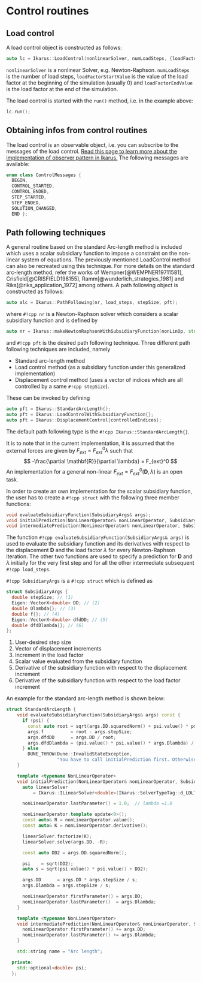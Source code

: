 # Control routines

## Load control
A load control object is constructed as follows:
```cpp
auto lc = Ikarus::LoadControl(nonlinearSolver, numLoadSteps, {loadFactorStartValue, loadFactorEndValue});
```
``nonlinearSolver`` is a nonlinear Solver, e.g. Newton-Raphson. ``numLoadSteps`` is the number of load steps, 
``loadFactorStartValue`` is the value of the load factor at the beginning of the simulation (usually 0) and 
``loadFactorEndValue`` is the load factor at the end of the simulation.

The load control is started with the ``run()`` method, i.e. in the example above:
```cpp
lc.run();
```

## Obtaining infos from control routines
The load control is an observable object, i.e. you can subscribe to the messages of the load control.
[Read this page to learn more about the implementation of observer pattern in Ikarus.](observer.md)
The following messages are available:
```cpp
enum class ControlMessages { 
  BEGIN,
  CONTROL_STARTED,
  CONTROL_ENDED,
  STEP_STARTED,
  STEP_ENDED,
  SOLUTION_CHANGED,
  END };
```

## Path following techniques
A general routine based on the standard Arc-length method is included which uses a scalar subsidiary function to impose 
a constraint on the non-linear system of equations. The previously mentioned LoadControl method can also be recreated 
using this technique. For more details on the standard arc-length method, refer the works 
of Wempner[@WEMPNER19711581], Crisfield[@CRISFIELD198155], Ramm[@wunderlich_strategies_1981] and 
Riks[@riks_application_1972] among others. A path following object is constructed as follows:  
```cpp
auto alc = Ikarus::PathFollowing(nr, load_steps, stepSize, pft);
```
where `#!cpp nr` is a Newton-Raphson solver which considers a scalar subsidiary function and is defined by
```cpp
auto nr = Ikarus::makeNewtonRaphsonWithSubsidiaryFunction(nonLinOp, std::move(linSolver));
```
and `#!cpp pft` is the desired path following technique. Three different path following techniques are included, namely

* Standard arc-length method
* Load control method (as a subsidiary function under this generalized implementation)
* Displacement control method (uses a vector of indices which are all controlled by a same `#!cpp stepSize`).

These can be invoked by defining 
```cpp
auto pft = Ikarus::StandardArcLength{};
auto pft = Ikarus::LoadControlWithSubsidiaryFunction{};
auto pft = Ikarus::DisplacementControl{controlledIndices};
```
The default path following type is the `#!cpp Ikarus::StandardArcLength{}`.

It is to note that in the current implementation, it is assumed that the external forces are given by 
$F_{ext} = F_{ext}^0\lambda$ such that 
$$
-\frac{\partial \mathbf{R}}{\partial \lambda} = F_{ext}^0
$$
An implementation for a general non-linear $F_{ext} = F_{ext}^0\left(\mathbf{D},\lambda\right)$ is an open task.

In order to create an own implementation for the scalar subsidiary function, the user has to create a `#!cpp struct` 
with the following three member functions:  
```cpp
void evaluateSubsidiaryFunction(SubsidiaryArgs& args);
void initialPrediction(NonLinearOperator& nonLinearOperator, SubsidiaryArgs& args);
void intermediatePrediction(NonLinearOperator& nonLinearOperator, SubsidiaryArgs& args);
```
The function `#!cpp evaluateSubsidiaryFunction(SubsidiaryArgs& args)` is used to evaluate the subsidiary function and 
its derivatives with respect to the displacement $\mathbf{D}$ and the load factor $\lambda$ for every Newton-Raphson iteration. The other two functions 
are used to specify a prediction for $\mathbf{D}$ and $\lambda$ initially for the very first step and for 
all the other intermediate subsequent `#!cpp load_steps`.   

`#!cpp SubsidiaryArgs` is a `#!cpp struct` which is defined as
```cpp
struct SubsidiaryArgs {
  double stepSize; // (1)
  Eigen::VectorX<double> DD; // (2)
  double Dlambda{}; // (3)
  double f{}; // (4)
  Eigen::VectorX<double> dfdDD; // (5)
  double dfdDlambda{}; // (6)
};
```

1. User-desired step size
2. Vector of displacement increments
3. Increment in the load factor
4. Scalar value evaluated from the subsidiary function
5. Derivative of the subsidiary function with respect to the displacement increment
6. Derivative of the subsidiary function with respect to the load factor increment

An example for the standard arc-length method is shown below:
```cpp
struct StandardArcLength {
    void evaluateSubsidiaryFunction(SubsidiaryArgs& args) const {
      if (psi) {
        const auto root = sqrt(args.DD.squaredNorm() + psi.value() * psi.value() * args.Dlambda * args.Dlambda);
        args.f          = root - args.stepSize;
        args.dfdDD      = args.DD / root;
        args.dfdDlambda = (psi.value() * psi.value() * args.Dlambda) / root;
      } else
        DUNE_THROW(Dune::InvalidStateException,
                   "You have to call initialPrediction first. Otherwise psi is not defined");
    }

    template <typename NonLinearOperator>
    void initialPrediction(NonLinearOperator& nonLinearOperator, SubsidiaryArgs& args) {
      auto linearSolver
          = Ikarus::ILinearSolver<double>(Ikarus::SolverTypeTag::d_LDLT);  // for the linear predictor step

      nonLinearOperator.lastParameter() = 1.0;  // lambda =1.0

      nonLinearOperator.template update<0>();
      const auto& R = nonLinearOperator.value();
      const auto& K = nonLinearOperator.derivative();

      linearSolver.factorize(K);
      linearSolver.solve(args.DD, -R);

      const auto DD2 = args.DD.squaredNorm();

      psi    = sqrt(DD2);
      auto s = sqrt(psi.value() * psi.value() + DD2);

      args.DD      = args.DD * args.stepSize / s;
      args.Dlambda = args.stepSize / s;

      nonLinearOperator.firstParameter() = args.DD;
      nonLinearOperator.lastParameter()  = args.Dlambda;
    }

    template <typename NonLinearOperator>
    void intermediatePrediction(NonLinearOperator& nonLinearOperator, SubsidiaryArgs& args) {
      nonLinearOperator.firstParameter() += args.DD;
      nonLinearOperator.lastParameter() += args.Dlambda;
    }

    std::string name = "Arc length";

  private:
    std::optional<double> psi;
  };
```

